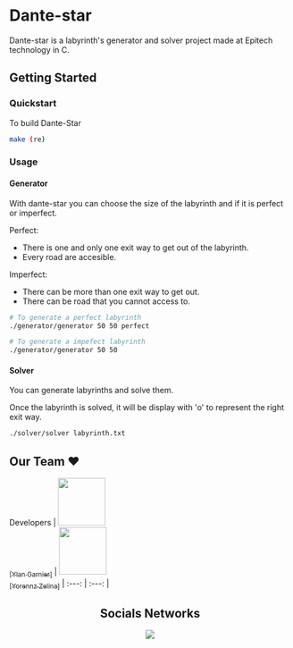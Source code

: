 # Dante-star

Dante-star is a labyrinth's generator and solver project made at Epitech technology in C.

## Getting Started

### Quickstart

To build Dante-Star

```bash
make (re)
```

### Usage

#### Generator

With dante-star you can choose the size of the labyrinth and if it is perfect or imperfect.

Perfect:
  - There is one and only one exit way to get out of the labyrinth.
  - Every road are accesible.

Imperfect:
  - There can be more than one exit way to get out.
  - There can be road that you cannot access to.

```bash
# To generate a perfect labyrinth
./generator/generator 50 50 perfect

# To generate a impefect labyrinth
./generator/generator 50 50
```
#### Solver

You can generate labyrinths and solve them.

Once the labyrinth is solved, it will be display with 'o' to represent the right exit way.

```bash
./solver/solver labyrinth.txt
```

## Our Team :heart:

Developers
| [<img src="https://github.com/YlanGarnier.png?size=85" width=85><br><sub>[Ylan Garnier]</sub>](https://github.com/YlanGarnier) | [<img src="https://github.com/yorennz.png?size=85" width=85><br><sub>[Yorennz Zelina]</sub>](https://github.com/yorennz)
| :---: | :---: |

<h2 align=center>
Socials Networks
</h2>

<p align='center'>
    <a href="https://www.linkedin.com/in/ylan-garnier/">
        <img src="https://img.shields.io/badge/LinkedIn-0077B5?style=for-the-badge&logo=linkedin&logoColor=white">
    </a>
</p>